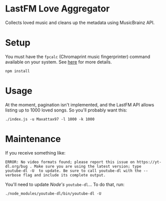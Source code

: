 # LastFM Love Aggregator
Collects loved music and cleans up the metadata using MusicBrainz API.

# Setup

You must have the `fpcalc` (Chromaprint music fingerprinter) command available
on your system. See [here](https://github.com/parshap/node-fpcalc) for more
details.

```
npm install
```

# Usage

At the moment, pagination isn't implemented, and the LastFM API allows listing up to 1000 loved songs. So you'll probably want this:

```
./index.js -u Maxattax97 -l 1000 -k 1000
```

# Maintenance

If you receive something like:

```
ERROR: No video formats found; please report this issue on https://yt-dl.org/bug . Make sure you are using the latest version; type  youtube-dl -U  to update. Be sure to call youtube-dl with the --verbose flag and include its complete output.
```

You'll need to update _Node's_ `youtube-dl`... To do that, run:

```
./node_modules/youtube-dl/bin/youtube-dl -U
```

